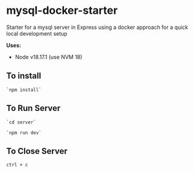 # mysql-docker-starter
Starter for a mysql server in Express using a docker approach for a quick local development setup


**Uses:**
- Node v18.17.1 (use NVM 18)


## To install
``` JS Terminal
`npm install`
```

## To Run Server
``` JS Terminal
`cd server`
```
```
`npm run dev`
```

## To Close Server
```JS Terminal
ctrl + c
```